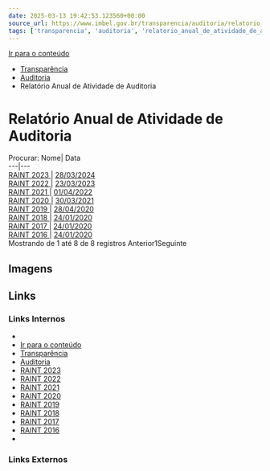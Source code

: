 ```yaml
---
date: 2025-03-13 19:42:53.123560+00:00
source_url: https://www.imbel.gov.br/transparencia/auditoria/relatorio_anual_de_atividade_de_auditoria
tags: ['transparencia', 'auditoria', 'relatorio_anual_de_atividade_de_auditoria']
---
```


[](https://www.imbel.gov.br/transparencia/auditoria/relatorio_anual_de_atividade_de_auditoria)
[Ir para o conteúdo](https://www.imbel.gov.br/transparencia/auditoria/relatorio_anual_de_atividade_de_auditoria#conteudo)
  * [ Transparência](https://www.imbel.gov.br/transparencia)
  * [ Auditoria](https://www.imbel.gov.br/transparencia/auditoria)
  * Relatório Anual de Atividade de Auditoria


# Relatório Anual de Atividade de Auditoria
Procurar:
Nome| Data  
---|---  
[ RAINT 2023 ](https://www.imbel.gov.br/storage/transparencia/1711643113.pdf) | [28/03/2024](https://www.imbel.gov.br/storage/transparencia/1711643113.pdf)  
[ RAINT 2022 ](https://www.imbel.gov.br/storage/transparencia/1684840588.pdf) | [23/03/2023](https://www.imbel.gov.br/storage/transparencia/1684840588.pdf)  
[ RAINT 2021 ](https://www.imbel.gov.br/storage/transparencia/1684840673.pdf) | [01/04/2022](https://www.imbel.gov.br/storage/transparencia/1684840673.pdf)  
[ RAINT 2020 ](https://www.imbel.gov.br/storage/transparencia/1684840703.pdf) | [30/03/2021](https://www.imbel.gov.br/storage/transparencia/1684840703.pdf)  
[ RAINT 2019 ](https://www.imbel.gov.br/storage/transparencia/1684840745.pdf) | [28/04/2020](https://www.imbel.gov.br/storage/transparencia/1684840745.pdf)  
[ RAINT 2018 ](https://www.imbel.gov.br/storage/transparencia/1684840786.pdf) | [24/01/2020](https://www.imbel.gov.br/storage/transparencia/1684840786.pdf)  
[ RAINT 2017 ](https://www.imbel.gov.br/storage/transparencia/1684840818.pdf) | [24/01/2020](https://www.imbel.gov.br/storage/transparencia/1684840818.pdf)  
[ RAINT 2016 ](https://www.imbel.gov.br/storage/transparencia/1684840850.pdf) | [24/01/2020](https://www.imbel.gov.br/storage/transparencia/1684840850.pdf)  
Mostrando de 1 até 8 de 8 registros
Anterior1Seguinte
[ ](https://www.imbel.gov.br/transparencia/auditoria/relatorio_anual_de_atividade_de_auditoria#home)


## Imagens



## Links

### Links Internos

- [](https://www.imbel.gov.br/transparencia/auditoria/relatorio_anual_de_atividade_de_auditoria)
- [Ir para o conteúdo](https://www.imbel.gov.br/transparencia/auditoria/relatorio_anual_de_atividade_de_auditoria#conteudo)
- [Transparência](https://www.imbel.gov.br/transparencia)
- [Auditoria](https://www.imbel.gov.br/transparencia/auditoria)
- [RAINT 2023](https://www.imbel.gov.br/storage/transparencia/1711643113.pdf)
- [RAINT 2022](https://www.imbel.gov.br/storage/transparencia/1684840588.pdf)
- [RAINT 2021](https://www.imbel.gov.br/storage/transparencia/1684840673.pdf)
- [RAINT 2020](https://www.imbel.gov.br/storage/transparencia/1684840703.pdf)
- [RAINT 2019](https://www.imbel.gov.br/storage/transparencia/1684840745.pdf)
- [RAINT 2018](https://www.imbel.gov.br/storage/transparencia/1684840786.pdf)
- [RAINT 2017](https://www.imbel.gov.br/storage/transparencia/1684840818.pdf)
- [RAINT 2016](https://www.imbel.gov.br/storage/transparencia/1684840850.pdf)
- [](https://www.imbel.gov.br/transparencia/auditoria/relatorio_anual_de_atividade_de_auditoria#home)

### Links Externos


